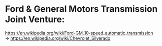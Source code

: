 # Ford & General Motors Transmission Joint Venture:
https://en.wikipedia.org/wiki/Ford-GM_10-speed_automatic_transmission  
-> https://en.wikipedia.org/wiki/Chevrolet_Silverado
